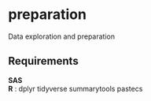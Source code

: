 # preparation
Data exploration and preparation

## Requirements

**SAS** \
**R** : dplyr tidyverse summarytools pastecs
